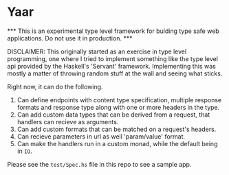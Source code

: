 # Yaar

*** This is an experimental type level framework for bulding type safe web applications. Do not use it in production. ***

DISCLAIMER: This originally started as an exercise in type level programming,
one where I tried to implement something like the type level api provided by
the Haskell's 'Servant' framework. Implementing this was mostly a
matter of throwing random stuff at the wall and seeing what sticks.

Right now, it can do the following.

1. Can define endpoints with content type specification, multiple response formats and response type along with one or more headers in the type.
2. Can add custom data types that can be derived from a request, that handlers can recieve as arguments.
3. Can add custom formats that can be matched on a request's headers.
2. Can recieve parameters in url as well 'param/value' format.
4. Can make the handlers run in a custom monad, while the default being in `IO`.

Please see the `test/Spec.hs` file in this repo to see a sample app.
